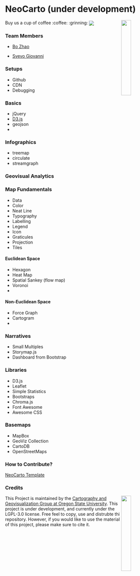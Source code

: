 # NeoCarto (under development)

<img src="https://github.com/jakobzhao/neocarto/raw/master/assets/logo.png" width="25%" height="25%" align="right" />

<p>Buy us a cup of coffee :coffee: :grinning: <a href="https://paypal.me/jakobzhao"><img src="https://github.com/jakobzhao/storymap/raw/master/img/Donate-PayPal-green.svg?sanitize=true" align="center" /></a> </p>

### Team Members

- [Bo Zhao](https://github.com/jakobzhao)

- [Svevo Giovanni](https://github.com/cedrox74)

### Setups
 - Github
 - CDN
 - Debugging
 
### Basics
 - jQuery
 - [D3.js](modules/basics/d3)
 - geojson
 - 
### Infographics
 - treemap
 - circulate
 - streamgraph
 
### Geovisual Analytics

### Map Fundamentals

 - Data
 - Color
 - Neat Line
 - Typography
 - Labelling
 - Legend
 - Icon
 - Graticules
 - Projection
 - Tiles

#### Euclidean Space

 - Hexagon
 - Heat Map
 - Spatial Sankey (flow map)
 - Voronoi
 - 
 
#### Non-Euclidean Space

 - Force Graph
 - Cartogram
 - 
 
 ### Narratives
- Small Multiples
- Storymap.js
- Dashboard from Bootstrap

### Libraries

- D3.js
- Leaflet
- Simple Statistics
- Bootstraps
- Chroma.js
- Font Awesome
- Awesome CSS



### Basemaps

- MapBox
- GeoViz Collection
- CartoDB
- OpenStreetMaps


### How to Contribute?

[NeoCarto Template](modules/basics/template)

### Credits
<img src="https://github.com/jakobzhao/geog371/raw/master/resources/img/logo.png" width="25%" height="25%" align="right" /> This Project is maintained by the [Cartography and Geovisualization Group at Oregon State University](http://geoviz.ceoas.oregonstate.edu). This project is under development, and currently under the LGPL-3.0 license. Free feel to copy, use and distrubte thi repository. However, if you would like to use the material of this project, please make sure to cite it.
